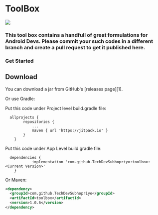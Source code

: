 # ToolBox
[![](https://jitpack.io/v/TechDevSubhopriyo/toolbox.svg)](https://jitpack.io/#TechDevSubhopriyo/toolbox)

### This tool box contains a handfull of great formulations for Android Devs. Please commit your such codes in a different branch and create a pull request to get it published here.


### Get Started

Download
--------

You can download a jar from GitHub's [releases page][1].

Or use Gradle:

Put this code under Project level build.gradle file:
```
  allprojects {
		repositories {
			...
			maven { url 'https://jitpack.io' }
		}
	}
```

Put this code under App Level build.gradle file:
```
  dependencies {
	        implementation 'com.github.TechDevSubhopriyo:toolbox:<Current Version>'
	}
```

Or Maven:

```xml
<dependency>
  <groupId>com.github.TechDevSubhopriyo</groupId>
  <artifactId>toolbox</artifactId>
  <version>1.0.6</version>
</dependency>
```
